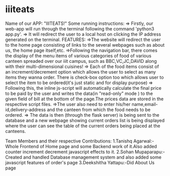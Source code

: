 # iiiteats

Name of our APP: "IIITEATS!" Some running instructions: => Firstly, our web-app will run through the terminal following the command 'python3 app.py'. => It will redirect the user to a local host on clicking the IP address generated on the terminal. FEATURES: =>The website will redirect the user to the home page consisting of links to the several webpages such as about us, the home page itself,etc. =>Following the navigation bar, there comes the display of the menu items of various categories of food of various canteen spreaded over our iiit campus, such as BBC,VC,JC,DAVID along with their multi-dimensional cuisines! => Each of the food items consist of an increment/decrement option which allows the user to select as many items they wanna order. There is check-box option too which allows user to select the item to be ordered(it's just static and for display purpose) => Following this, the inline js-script will automatically calculate the final price to be paid by the user and writes the data(in "read-only" mode ) to the given field of bill at the bottom of the page.The prices data are stored in the respective script files. =>The user also need to enter his/her name,email-id,delivery-address and the canteen from which the food needs to be ordered. => The data is then (through the flask server) is being sent to the database and a new webpage showing current orders list is being displayed where the user can see the table of the current orders being placed at the canteens.

Team Members and their respective Contributions: 1.Tanishq Agarwal:- Whole Frontend of Home page and some Backend work of it.Also added counter increment decrement javascript effects to it. 2.Sohan Mupaparapu:-Created and handled Database management system and also added some javascript features of order's page 3.Deekshitha Yattapu:-Did About Us page

